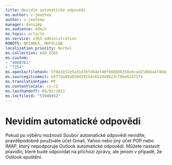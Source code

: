 ```yaml
---
title: Nevidím automatické odpovědi
ms.author: v-jmathew
author: v-jmathew
manager: dansimp
ms.audience: Admin
ms.topic: article
ms.service: o365-administration
ROBOTS: NOINDEX, NOFOLLOW
localization_priority: Normal
ms.collection: Adm_O365
ms.custom:
- "9000761"
- "7254"
ms.openlocfilehash: 5f0e1b52e5a31d7bfd64ef40f9d8806358a6cad218b6a474b0d0e38aa051ac72
ms.sourcegitcommit: b5f7da89a650d2915dc652449623c78be6247175
ms.translationtype: MT
ms.contentlocale: cs-CZ
ms.lasthandoff: 08/05/2021
ms.locfileid: "53949452"
---
```

# <a name="i-dont-see-automatic-replies"></a>Nevidím automatické odpovědi

Pokud po výběru možnosti Soubor automatické odpovědi nevidíte, pravděpodobně používáte účet Gmail, Yahoo nebo jiný účet POP nebo IMAP, který nepodporuje Outlook automatické odpovědi. Můžete nastavit pravidlo, které bude odpovídat na příchozí zprávy, ale jenom v případě, že Outlook spuštění.
